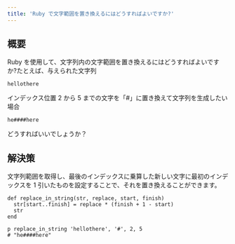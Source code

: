 ```yaml
---
title: 'Ruby で文字範囲を置き換えるにはどうすればよいですか?'
---
```


## 概要
Ruby を使用して、文字列内の文字範囲を置き換えるにはどうすればよいですか?たとえば、与えられた文字列

```
hellothere

```
インデックス位置 2 から 5 までの文字を「#」に置き換えて文字列を生成したい場合

```
he####here

```
どうすればいいでしょうか？

## 解決策
文字列範囲を取得し、最後のインデックスに乗算した新しい文字に最初のインデックスを 1 引いたものを設定することで、それを置き換えることができます。

```
def replace_in_string(str, replace, start, finish)
  str[start..finish] = replace * (finish + 1 - start)
  str
end

p replace_in_string 'hellothere', '#', 2, 5
# "he####here"

```
